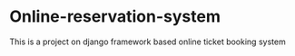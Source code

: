 # Online-reservation-system
This is a project on django framework  based online ticket booking system
